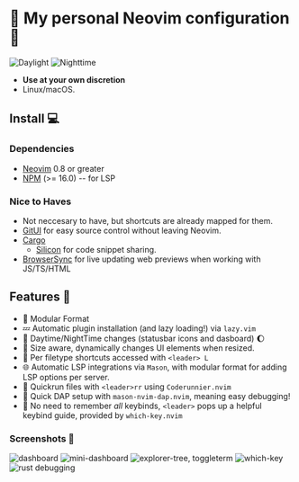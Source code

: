 # 🍄 My personal Neovim configuration 🌱

![Daylight](https://i.imgur.com/jh46kXC.png)
![Nighttime](https://i.imgur.com/MdLBbXT.png)

- **Use at your own discretion**
- Linux/macOS.

## Install 💻

### Dependencies

- [Neovim](https://github.com/neovim/neovim) 0.8 or greater
- [NPM](https://nodejs.org/en/download/) (>= 16.0) -- for LSP

### Nice to Haves

- Not neccesary to have, but shortcuts are already mapped for them.
- [GitUI](https://github.com/extrawurst/gitui) for easy source control without
  leaving Neovim.
- [Cargo](https://www.rust-lang.org/tools/install)
  - [Silicon](https://github.com/Aloxaf/silicon) for code snippet sharing.
- [BrowserSync](https://browsersync.io/) for live updating web previews when
  working with JS/TS/HTML

## Features 🌲

- 🧩 Modular Format
- 💤 Automatic plugin installation (and lazy loading!) via `lazy.vim`
- 🌅 Daytime/NightTime changes (statusbar icons and dasboard) 🌔
- 🤏 Size aware, dynamically changes UI elements when resized.
- 📄 Per filetype shortcuts accessed with `<leader> L`
- 🌐 Automatic LSP integrations via `Mason`, with modular format for adding LSP
  options per server.
- 🏃 Quickrun files with `<leader>rr` using `Coderunnier.nvim`
- 🐛 Quick DAP setup with `mason-nvim-dap.nvim`, meaning easy debugging!
- 🤔 No need to remember _all_ keybinds, `<leader>` pops up a helpful keybind
  guide, provided by `which-key.nvim`

### Screenshots 📸

![dashboard](https://i.imgur.com/45FhVEN.png)
![mini-dashboard](https://i.imgur.com/Fqd0OJP.png)
![explorer-tree, toggleterm](https://i.imgur.com/FGkX4l1.png)
![which-key](https://i.imgur.com/gAFpLsv.png)
![rust debugging](https://i.imgur.com/r6izDC3.png)
